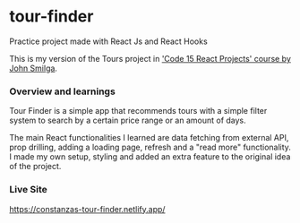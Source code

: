 # tour-finder
Practice project made with React Js and React Hooks

This is my version of the Tours project in ['Code 15 React Projects' course by John Smilga](https://youtu.be/a_7Z7C_JCyo).

### Overview and learnings
Tour Finder is a simple app that recommends tours with a simple filter system to search by a certain price range or an amount of days.

The main React functionalities I learned are data fetching from external API, prop drilling, adding a loading page, refresh and a "read more" functionality. I made my own setup, styling and added an extra feature to the original idea of the project. 

### Live Site
https://constanzas-tour-finder.netlify.app/



